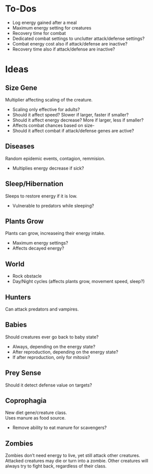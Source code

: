 To-Dos
======

  - Log energy gained after a meal
  - Maximum energy setting for creatures
  - Recovery time for combat
  - Dedicated combat settings to unclutter attack/defense settings?
  - Combat energy cost also if attack/defense are inactive?
  - Recovery time also if attack/defense are inactive?

Ideas
=====

## Size Gene

Multiplier affecting scaling of the creature.

  - Scaling only effective for adults?
  - Should it affect speed? Slower if larger, faster if smaller?
  - Should it affect energy decrease? More if larger, less if smaller?
  - Affects combat chances based on size-
  - Should it affect combat if attack/defense genes are active?

## Diseases

Random epidemic events, contagion, remmision.

  - Multiplies energy decrease if sick?

## Sleep/Hibernation

Sleeps to restore energy if it is low.

  - Vulnerable to predators while sleeping?

## Plants Grow

Plants can grow, increaseing their energy intake.

  - Maximum energy settings?
  - Affects decayed energy?

## World

  - Rock obstacle
  - Day/Night cycles (affects plants grow, movement speed, sleep?)

## Hunters

Can attack predators and vampires.

## Babies

Should creatures ever go back to baby state?

  - Always, depending on the energy state?
  - After reproduction, depending on the energy state?
  - If after reproduction, only for mitosis?

## Prey Sense

Should it detect defense value on targets?

## Coprophagia

New diet gene/creature class.  
Uses manure as food source.

  - Remove ability to eat manure for scavengers?

## Zombies

Zombies don’t need energy to live, yet still attack other creatures.  
Attacked creatures may die or turn into a zombie.
Other creatures will always try to fight back, regardless of their class.
